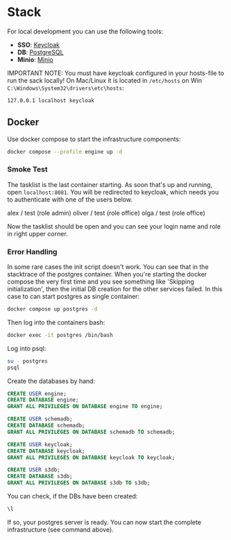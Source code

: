# Stack

For local development you can use the following tools:

- **SSO**: [Keycloak](https://www.keycloak.org/)
- **DB**: [PostgreSQL](https://www.postgresql.org/)
- **Minio**: [Minio](https://min.io/)

IMPORTANT NOTE: You must have keycloak configured in your hosts-file to run the sack locally!
On Mac/Linux it is located in `/etc/hosts` on Win `C:\Windows\System32\drivers\etc\hosts`:
```bash
127.0.0.1 localhost keycloak
```

## Docker
Use docker compose to start the infrastructure components:

```bash
docker compose --profile engine up -d
```

### Smoke Test
The tasklist is the last container starting. As soon that's up and running, open `localhost:8081`. You will be redirected to keycloak, which needs you to authenticate with one of the users below. 

alex / test (role admin)
oliver / test (role office)
olga / test (role office)

Now the tasklist should be open and you can see your login name and role in right upper corner.

### Error Handling
In some rare cases the init script doesn't work. You can see that in the stacktrace of the postgres container. When 
you're starting the docker compose the very first time and you see something like 'Skipping initialization', then the
initial DB creation for the other services failed. In this case to can start postgres as single container:

```bash
docker compose up postgres -d
```

Then log into the containers bash:
```bash
docker exec -it postgres /bin/bash
```

Log into psql:
```bash
su - postgres
psql
```

Create the databases by hand:
```sql
CREATE USER engine;
CREATE DATABASE engine;
GRANT ALL PRIVILEGES ON DATABASE engine TO engine;

CREATE USER schemadb;
CREATE DATABASE schemadb;
GRANT ALL PRIVILEGES ON DATABASE schemadb TO schemadb;

CREATE USER keycloak;
CREATE DATABASE keycloak;
GRANT ALL PRIVILEGES ON DATABASE keycloak TO keycloak;

CREATE USER s3db;
CREATE DATABASE s3db;
GRANT ALL PRIVILEGES ON DATABASE s3db TO s3db;
```

You can check, if the DBs have been created:
```bash
\l
```
If so, your postgres server is ready. You can now start the complete infrastructure (see command above). 